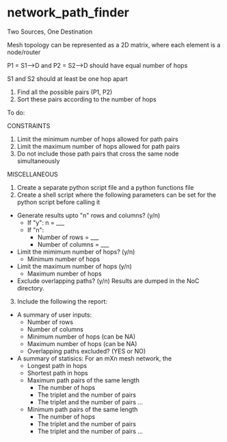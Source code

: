 # network_path_finder

Two Sources, One Destination

Mesh topology can be represented as a 2D matrix, where each element is a node/router

P1 = S1-->D and P2 = S2-->D should have equal number of hops 

S1 and S2 should at least be one hop apart 

1. Find all the possible pairs (P1, P2) 
2. Sort these pairs according to the number of hops 


To do:

CONSTRAINTS
1. Limit the minimum number of hops allowed for path pairs
2. Limit the maximum number of hops allowed for path pairs
3. Do not include those path pairs that cross the same node simultaneously

MISCELLANEOUS
1. Create a separate python script file and a python functions file
2. Create a shell script where the following parameters can be set for the python script before calling it
  * Generate results upto "n" rows and columns? (y/n)
    - If "y": n = ___
    - If "n": 
      * Number of rows = ___
      * Number of columns = ___
  * Limit the mimimum number of hops? (y/n)
    - Minimum number of hops
  * Limit the maximum number of hops (y/n)
    - Maximum number of hops
  * Exclude overlapping paths? (y/n)
  Results are dumped in the NoC directory.
3. Include the following the report:
  * A summary of user inputs:
    - Number of rows
    - Number of columns
    - Minimum number of hops (can be NA)
    - Maximum number of hops (can be NA)
    - Overlapping paths excluded? (YES or NO)
  * A summary of statisics:
    For an mXn mesh network, the 
      - Longest path in hops
      - Shortest path in hops
      - Maximum path pairs of the same length 
        - The number of hops
        - The triplet and the number of pairs
        - The triplet and the number of pairs ...
      - Minimum path pairs of the same length
        - The number of hops
        - The triplet and the number of pairs
        - The triplet and the number of pairs ...
